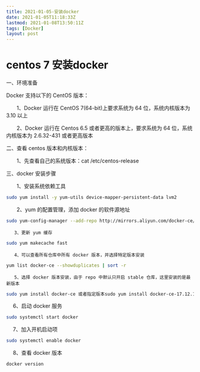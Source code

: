 ```yaml
---
title: 2021-01-05-安装docker
date: 2021-01-05T11:18:33Z
lastmod: 2021-01-08T13:50:11Z
tags: [Docker]
layout: post
---
```


# centos 7 安装docker

一、环境准备

Docker 支持以下的 CentOS 版本：

　　1、Docker 运行在 CentOS 7(64-bit)上要求系统为 64 位，系统内核版本为 3.10 以上

　　2、Docker 运行在 Centos 6.5 或者更高的版本上，要求系统为 64 位，系统内核版本为 2.6.32-431 或者更高版本

二、查看 centos 版本和内核版本：

　　1、先查看自己的系统版本：cat /etc/centos-release

三、docker 安装步骤

　　1、安装系统依赖工具

```bash
sudo yum install -y yum-utils device-mapper-persistent-data lvm2
```

　　2、yum 的配置管理，添加 docker 的软件源地址

```bash
sudo yum-config-manager --add-repo http://mirrors.aliyun.com/docker-ce/linux/centos/docker-ce.repo
```

       3、更新 yum 缓存

```bash
sudo yum makecache fast
```

       4、可以查看所有仓库中所有 docker 版本，并选择特定版本安装

```bash
yum list docker-ce --showduplicates | sort -r
```

       5、选择 docker 版本安装，由于 repo 中默认只开启 stable 仓库，这里安装的是最新版本

```bash
sudo yum install docker-ce 或者指定版本sudo yum install docker-ce-17.12.1.ce
```

　    6、启动 docker 服务

```bash
sudo systemctl start docker
```

　    7、加入开机启动项

```bash
sudo systemctl enable docker
```

　     8、查看 docker 版本

```bash
docker version
```

‍
